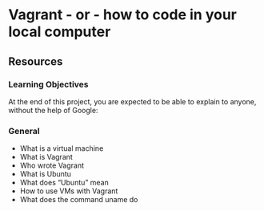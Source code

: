 # Vagrant - or - how to code in your local computer

## Resources

### Learning Objectives
At the end of this project, you are expected to be able to explain to anyone, without the help of Google:

### General
* What is a virtual machine
* What is Vagrant
* Who wrote Vagrant
* What is Ubuntu
* What does “Ubuntu” mean
* How to use VMs with Vagrant
* What does the command uname do
